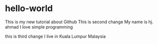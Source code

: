 # hello-world
This is my new tutorial about Github
This is second change
My name is hj. ahmad
I love simple programming

this is third change
I live in Kuala Lumpur
Malaysia
